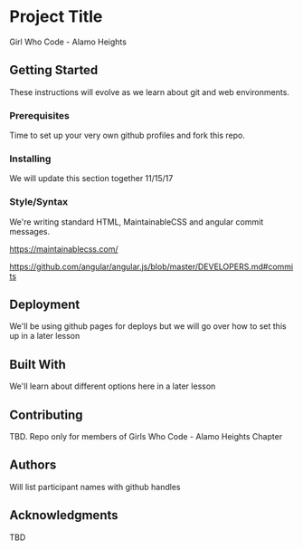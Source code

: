 # Project Title

Girl Who Code - Alamo Heights

## Getting Started

These instructions will evolve as we learn about git and web environments.

### Prerequisites

Time to set up your very own github profiles and fork this repo.

### Installing

We will update this section together 11/15/17

### Style/Syntax

We're writing standard HTML, MaintainableCSS and angular commit messages.

https://maintainablecss.com/

https://github.com/angular/angular.js/blob/master/DEVELOPERS.md#commits

## Deployment

We'll be using github pages for deploys but we will go over how to set this up in a later lesson

## Built With

We'll learn about different options here in a later lesson

## Contributing

TBD.
Repo only for members of Girls Who Code - Alamo Heights Chapter

## Authors

Will list participant names with github handles

## Acknowledgments

TBD
